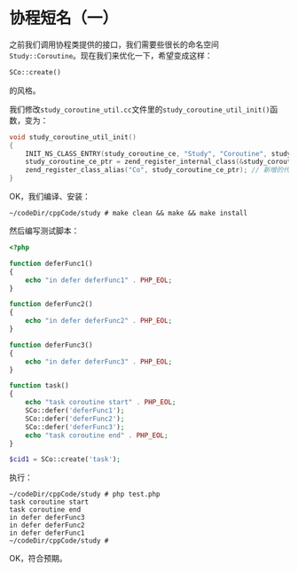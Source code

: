 # 协程短名（一）

之前我们调用协程类提供的接口，我们需要些很长的命名空间`Study::Coroutine`。现在我们来优化一下，希望变成这样：

```php
SCo::create()
```

的风格。

我们修改`study_coroutine_util.cc`文件里的`study_coroutine_util_init()`函数，变为：

```cpp
void study_coroutine_util_init()
{
    INIT_NS_CLASS_ENTRY(study_coroutine_ce, "Study", "Coroutine", study_coroutine_util_methods);
    study_coroutine_ce_ptr = zend_register_internal_class(&study_coroutine_ce TSRMLS_CC); // Registered in the Zend Engine
    zend_register_class_alias("Co", study_coroutine_ce_ptr); // 新增的代码
}
```

OK，我们编译、安装：

```shell
~/codeDir/cppCode/study # make clean && make && make install
```

然后编写测试脚本：

```php
<?php

function deferFunc1()
{
    echo "in defer deferFunc1" . PHP_EOL;
}

function deferFunc2()
{
    echo "in defer deferFunc2" . PHP_EOL;
}

function deferFunc3()
{
    echo "in defer deferFunc3" . PHP_EOL;
}

function task()
{
    echo "task coroutine start" . PHP_EOL;
    SCo::defer('deferFunc1');
    SCo::defer('deferFunc2');
    SCo::defer('deferFunc3');
    echo "task coroutine end" . PHP_EOL;
}

$cid1 = SCo::create('task');
```

执行：

```shell
~/codeDir/cppCode/study # php test.php 
task coroutine start
task coroutine end
in defer deferFunc3
in defer deferFunc2
in defer deferFunc1
~/codeDir/cppCode/study # 
```

OK，符合预期。





